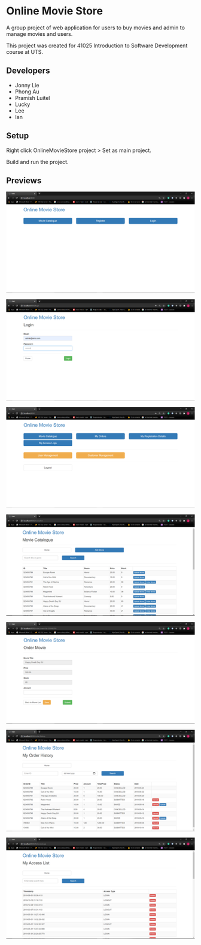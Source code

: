 # Online Movie Store

A group project of web application for users to buy movies and admin to manage movies and users.

This project was created for 41025 Introduction to Software Development course at UTS.

## Developers

- Jonny Lie
- Phong Au
- Pramish Luitel
- Lucky
- Lee
- Ian

## Setup

Right click OnlineMovieStore project > Set as main project.

Build and run the project.

## Previews

![alt text](https://github.com/Jonnylie/Online-Movie-Store/blob/master/docs/LandingPage.PNG)

![alt text](https://github.com/Jonnylie/Online-Movie-Store/blob/master/docs/LoginPage.PNG)

![alt text](https://github.com/Jonnylie/Online-Movie-Store/blob/master/docs/HomePage.PNG)

![alt text](https://github.com/Jonnylie/Online-Movie-Store/blob/master/docs/MovieCatalogue.PNG)

![alt text](https://github.com/Jonnylie/Online-Movie-Store/blob/master/docs/OrderMovie.PNG)

![alt text](https://github.com/Jonnylie/Online-Movie-Store/blob/master/docs/OrderHistory.PNG)

![alt text](https://github.com/Jonnylie/Online-Movie-Store/blob/master/docs/AccessList.PNG)


